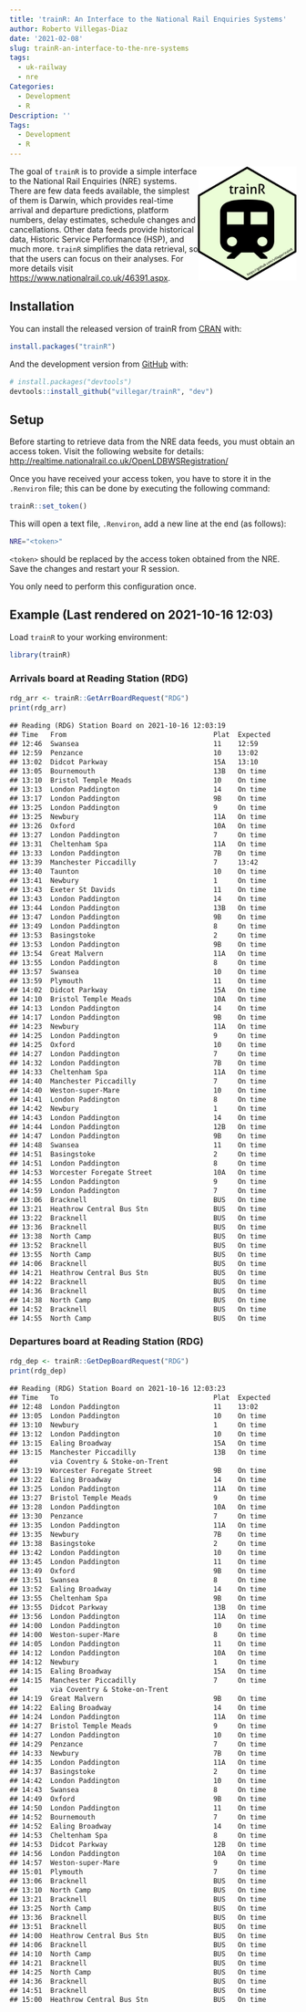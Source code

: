 ```yaml
---
title: 'trainR: An Interface to the National Rail Enquiries Systems'
author: Roberto Villegas-Diaz
date: '2021-02-08'
slug: trainR-an-interface-to-the-nre-systems
tags:
  - uk-railway
  - nre
Categories:
  - Development
  - R
Description: ''
Tags:
  - Development
  - R
---
```


<img src="https://raw.githubusercontent.com/villegar/trainR/main/inst/images/logo.png" alt="logo" align="right" height=200px/>

The goal of `trainR` is to provide a simple interface to the 
National Rail Enquiries (NRE) systems. There are few data feeds 
available, the simplest of them is Darwin, which provides real-time 
arrival and departure predictions, platform numbers, delay estimates, 
schedule changes and cancellations. Other data feeds provide historical 
data, Historic Service Performance (HSP), and much more. `trainR` 
simplifies the data retrieval, so that the users can focus on their 
analyses. For more details visit 
https://www.nationalrail.co.uk/46391.aspx.

## Installation

You can install the released version of trainR from [CRAN](https://CRAN.R-project.org) with:

``` r
install.packages("trainR")
```

And the development version from [GitHub](https://github.com/) with:

``` r
# install.packages("devtools")
devtools::install_github("villegar/trainR", "dev")
```

## Setup
Before starting to retrieve data from the NRE data feeds, you must obtain an access token. 
Visit the following website for details: http://realtime.nationalrail.co.uk/OpenLDBWSRegistration/

Once you have received your access token, you have to store it in the `.Renviron` file; this can be 
done by executing the following command:


```r
trainR::set_token()
```

This will open a text file, `.Renviron`, add a new line at the end (as follows):

```bash
NRE="<token>"
```

`<token>` should be replaced by the access token obtained from the NRE. Save the changes and restart 
your R session.

You only need to perform this configuration once.

## Example (Last rendered on 2021-10-16 12:03)

Load `trainR` to your working environment:

```r
library(trainR)
```

### Arrivals board at Reading Station (RDG)


```r
rdg_arr <- trainR::GetArrBoardRequest("RDG")
print(rdg_arr)
```

```
## Reading (RDG) Station Board on 2021-10-16 12:03:19
## Time   From                                    Plat  Expected
## 12:46  Swansea                                 11    12:59
## 12:59  Penzance                                10    13:02
## 13:02  Didcot Parkway                          15A   13:10
## 13:05  Bournemouth                             13B   On time
## 13:10  Bristol Temple Meads                    10    On time
## 13:13  London Paddington                       14    On time
## 13:17  London Paddington                       9B    On time
## 13:25  London Paddington                       9     On time
## 13:25  Newbury                                 11A   On time
## 13:26  Oxford                                  10A   On time
## 13:27  London Paddington                       7     On time
## 13:31  Cheltenham Spa                          11A   On time
## 13:33  London Paddington                       7B    On time
## 13:39  Manchester Piccadilly                   7     13:42
## 13:40  Taunton                                 10    On time
## 13:41  Newbury                                 1     On time
## 13:43  Exeter St Davids                        11    On time
## 13:43  London Paddington                       14    On time
## 13:44  London Paddington                       13B   On time
## 13:47  London Paddington                       9B    On time
## 13:49  London Paddington                       8     On time
## 13:53  Basingstoke                             2     On time
## 13:53  London Paddington                       9B    On time
## 13:54  Great Malvern                           11A   On time
## 13:55  London Paddington                       8     On time
## 13:57  Swansea                                 10    On time
## 13:59  Plymouth                                11    On time
## 14:02  Didcot Parkway                          15A   On time
## 14:10  Bristol Temple Meads                    10A   On time
## 14:13  London Paddington                       14    On time
## 14:17  London Paddington                       9B    On time
## 14:23  Newbury                                 11A   On time
## 14:25  London Paddington                       9     On time
## 14:25  Oxford                                  10    On time
## 14:27  London Paddington                       7     On time
## 14:32  London Paddington                       7B    On time
## 14:33  Cheltenham Spa                          11A   On time
## 14:40  Manchester Piccadilly                   7     On time
## 14:40  Weston-super-Mare                       10    On time
## 14:41  London Paddington                       8     On time
## 14:42  Newbury                                 1     On time
## 14:43  London Paddington                       14    On time
## 14:44  London Paddington                       12B   On time
## 14:47  London Paddington                       9B    On time
## 14:48  Swansea                                 11    On time
## 14:51  Basingstoke                             2     On time
## 14:51  London Paddington                       8     On time
## 14:53  Worcester Foregate Street               10A   On time
## 14:55  London Paddington                       9     On time
## 14:59  London Paddington                       7     On time
## 13:06  Bracknell                               BUS   On time
## 13:21  Heathrow Central Bus Stn                BUS   On time
## 13:22  Bracknell                               BUS   On time
## 13:36  Bracknell                               BUS   On time
## 13:38  North Camp                              BUS   On time
## 13:52  Bracknell                               BUS   On time
## 13:55  North Camp                              BUS   On time
## 14:06  Bracknell                               BUS   On time
## 14:21  Heathrow Central Bus Stn                BUS   On time
## 14:22  Bracknell                               BUS   On time
## 14:36  Bracknell                               BUS   On time
## 14:38  North Camp                              BUS   On time
## 14:52  Bracknell                               BUS   On time
## 14:55  North Camp                              BUS   On time
```

### Departures board at Reading Station (RDG)


```r
rdg_dep <- trainR::GetDepBoardRequest("RDG")
print(rdg_dep)
```

```
## Reading (RDG) Station Board on 2021-10-16 12:03:23
## Time   To                                      Plat  Expected
## 12:48  London Paddington                       11    13:02
## 13:05  London Paddington                       10    On time
## 13:10  Newbury                                 1     On time
## 13:12  London Paddington                       10    On time
## 13:15  Ealing Broadway                         15A   On time
## 13:15  Manchester Piccadilly                   13B   On time
##        via Coventry & Stoke-on-Trent           
## 13:19  Worcester Foregate Street               9B    On time
## 13:22  Ealing Broadway                         14    On time
## 13:25  London Paddington                       11A   On time
## 13:27  Bristol Temple Meads                    9     On time
## 13:28  London Paddington                       10A   On time
## 13:30  Penzance                                7     On time
## 13:35  London Paddington                       11A   On time
## 13:35  Newbury                                 7B    On time
## 13:38  Basingstoke                             2     On time
## 13:42  London Paddington                       10    On time
## 13:45  London Paddington                       11    On time
## 13:49  Oxford                                  9B    On time
## 13:51  Swansea                                 8     On time
## 13:52  Ealing Broadway                         14    On time
## 13:55  Cheltenham Spa                          9B    On time
## 13:55  Didcot Parkway                          13B   On time
## 13:56  London Paddington                       11A   On time
## 14:00  London Paddington                       10    On time
## 14:00  Weston-super-Mare                       8     On time
## 14:05  London Paddington                       11    On time
## 14:12  London Paddington                       10A   On time
## 14:12  Newbury                                 1     On time
## 14:15  Ealing Broadway                         15A   On time
## 14:15  Manchester Piccadilly                   7     On time
##        via Coventry & Stoke-on-Trent           
## 14:19  Great Malvern                           9B    On time
## 14:22  Ealing Broadway                         14    On time
## 14:24  London Paddington                       11A   On time
## 14:27  Bristol Temple Meads                    9     On time
## 14:27  London Paddington                       10    On time
## 14:29  Penzance                                7     On time
## 14:33  Newbury                                 7B    On time
## 14:35  London Paddington                       11A   On time
## 14:37  Basingstoke                             2     On time
## 14:42  London Paddington                       10    On time
## 14:43  Swansea                                 8     On time
## 14:49  Oxford                                  9B    On time
## 14:50  London Paddington                       11    On time
## 14:52  Bournemouth                             7     On time
## 14:52  Ealing Broadway                         14    On time
## 14:53  Cheltenham Spa                          8     On time
## 14:53  Didcot Parkway                          12B   On time
## 14:56  London Paddington                       10A   On time
## 14:57  Weston-super-Mare                       9     On time
## 15:01  Plymouth                                7     On time
## 13:06  Bracknell                               BUS   On time
## 13:10  North Camp                              BUS   On time
## 13:21  Bracknell                               BUS   On time
## 13:25  North Camp                              BUS   On time
## 13:36  Bracknell                               BUS   On time
## 13:51  Bracknell                               BUS   On time
## 14:00  Heathrow Central Bus Stn                BUS   On time
## 14:06  Bracknell                               BUS   On time
## 14:10  North Camp                              BUS   On time
## 14:21  Bracknell                               BUS   On time
## 14:25  North Camp                              BUS   On time
## 14:36  Bracknell                               BUS   On time
## 14:51  Bracknell                               BUS   On time
## 15:00  Heathrow Central Bus Stn                BUS   On time
```
